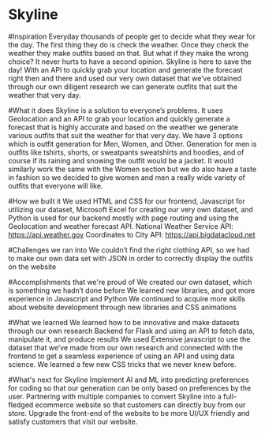 # Skyline

#Inspiration
Everyday thousands of people get to decide what they wear for the day. The first thing they do is check the weather. Once they check the weather they make outfits based on that. But what if they make the wrong choice? It never hurts to have a second opinion. Skyline is here to save the day! With an API to quickly grab your location and generate the forecast right then and there and used our very own dataset that we’ve obtained through our own diligent research we can generate outfits that suit the weather that very day.

#What it does
Skyline is a solution to everyone’s problems. It uses Geolocation and an API to grab your location and quickly generate a forecast that is highly accurate and based on the weather we generate various outfits that suit the weather for that very day. We have 3 options which is outfit generation for Men, Women, and Other. Generation for men is outfits like tshirts, shorts, or sweatpants sweatshirts and hoodies, and of course if its raining and snowing the outfit would be a jacket. It would similarly work the same with the Women section but we do also have a taste in fashion so we decided to give women and men a really wide variety of outfits that everyone will like.

#How we built it
We used HTML and CSS for our frontend, Javascript for utilizing our dataset, Microsoft Excel for creating our very own dataset, and Python is used for our backend mostly with page routing and using the Geolocation and weather forecast API. National Weather Service API: https://api.weather.gov Coordinates to City API: https://api.bigdatacloud.net

#Challenges we ran into
We couldn’t find the right clothing API, so we had to make our own data set with JSON in order to correctly display the outfits on the website

#Accomplishments that we're proud of
We created our own dataset, which is something we hadn’t done before We learned new libraries, and got more experience in Javascript and Python We continued to acquire more skills about website development through new libraries and CSS animations

#What we learned
We learned how to be innovative and make datasets through our own research Backend for Flask and using an API to fetch data, manipulate it, and produce results We used Extensive javascript to use the dataset that we’ve made from our own research and connected with the frontend to get a seamless experience of using an API and using data science. We learned a few new CSS tricks that we never knew before.

#What's next for Skyline
Implement AI and ML into predicting preferences for coding so that our generation can be only based on preferences by the user. Partnering with multiple companies to convert Skyline into a full-fledged ecommerce website so that customers can directly buy from our store. Upgrade the front-end of the website to be more UI/UX friendly and satisfy customers that visit our website.
